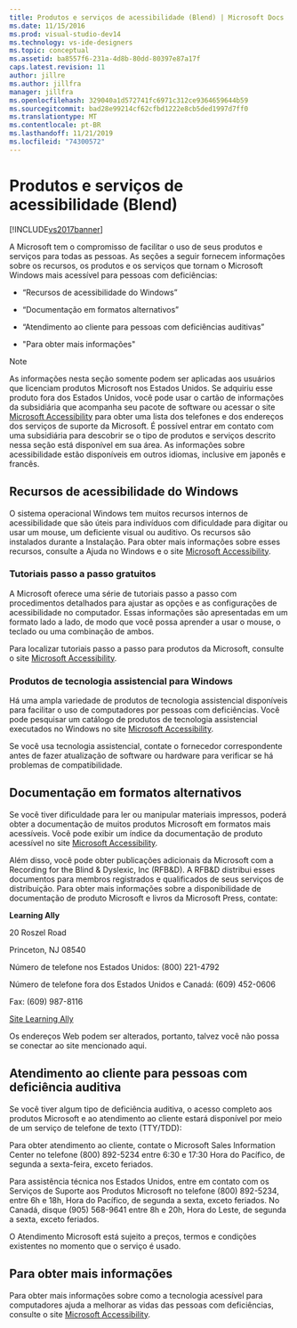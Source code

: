 ```yaml
---
title: Produtos e serviços de acessibilidade (Blend) | Microsoft Docs
ms.date: 11/15/2016
ms.prod: visual-studio-dev14
ms.technology: vs-ide-designers
ms.topic: conceptual
ms.assetid: ba8557f6-231a-4d8b-80dd-80397e87a17f
caps.latest.revision: 11
author: jillre
ms.author: jillfra
manager: jillfra
ms.openlocfilehash: 329040a1d572741fc6971c312ce9364659644b59
ms.sourcegitcommit: bad28e99214cf62cfbd1222e8cb5ded1997d7ff0
ms.translationtype: MT
ms.contentlocale: pt-BR
ms.lasthandoff: 11/21/2019
ms.locfileid: "74300572"
---
```

# <a name="accessibility-products-and-services-blend"></a>Produtos e serviços de acessibilidade (Blend)
[!INCLUDE[vs2017banner](../includes/vs2017banner.md)]

A Microsoft tem o compromisso de facilitar o uso de seus produtos e serviços para todas as pessoas. As seções a seguir fornecem informações sobre os recursos, os produtos e os serviços que tornam o Microsoft Windows mais acessível para pessoas com deficiências:

- “Recursos de acessibilidade do Windows”

- “Documentação em formatos alternativos”

- “Atendimento ao cliente para pessoas com deficiências auditivas”

- "Para obter mais informações"

> [!NOTE]
> As informações nesta seção somente podem ser aplicadas aos usuários que licenciam produtos Microsoft nos Estados Unidos. Se adquiriu esse produto fora dos Estados Unidos, você pode usar o cartão de informações da subsidiária que acompanha seu pacote de software ou acessar o site [Microsoft Accessibility](https://go.microsoft.com/fwlink/?LinkID=75069) para obter uma lista dos telefones e dos endereços dos serviços de suporte da Microsoft. É possível entrar em contato com uma subsidiária para descobrir se o tipo de produtos e serviços descrito nessa seção está disponível em sua área. As informações sobre acessibilidade estão disponíveis em outros idiomas, inclusive em japonês e francês.

## <a name="accessibility-features-of-windows"></a>Recursos de acessibilidade do Windows
 O sistema operacional Windows tem muitos recursos internos de acessibilidade que são úteis para indivíduos com dificuldade para digitar ou usar um mouse, um deficiente visual ou auditivo. Os recursos são instalados durante a Instalação. Para obter mais informações sobre esses recursos, consulte a Ajuda no Windows e o site [Microsoft Accessibility](https://go.microsoft.com/fwlink/?LinkID=75069).

### <a name="free-step-by-step-tutorials"></a>Tutoriais passo a passo gratuitos
 A Microsoft oferece uma série de tutoriais passo a passo com procedimentos detalhados para ajustar as opções e as configurações de acessibilidade no computador. Essas informações são apresentadas em um formato lado a lado, de modo que você possa aprender a usar o mouse, o teclado ou uma combinação de ambos.

 Para localizar tutoriais passo a passo para produtos da Microsoft, consulte o site [Microsoft Accessibility](https://go.microsoft.com/fwlink/?LinkID=75069).

### <a name="assistive-technology-products-for-windows"></a>Produtos de tecnologia assistencial para Windows
 Há uma ampla variedade de produtos de tecnologia assistencial disponíveis para facilitar o uso de computadores por pessoas com deficiências. Você pode pesquisar um catálogo de produtos de tecnologia assistencial executados no Windows no site [Microsoft Accessibility](https://go.microsoft.com/fwlink/?LinkID=75069).

 Se você usa tecnologia assistencial, contate o fornecedor correspondente antes de fazer atualização de software ou hardware para verificar se há problemas de compatibilidade.

## <a name="documentation-in-alternative-formats"></a>Documentação em formatos alternativos
 Se você tiver dificuldade para ler ou manipular materiais impressos, poderá obter a documentação de muitos produtos Microsoft em formatos mais acessíveis. Você pode exibir um índice da documentação de produto acessível no site [Microsoft Accessibility](https://go.microsoft.com/fwlink/?LinkID=75069).

 Além disso, você pode obter publicações adicionais da Microsoft com a Recording for the Blind & Dyslexic, Inc (RFB&D). A RFB&D distribui esses documentos para membros registrados e qualificados de seus serviços de distribuição. Para obter mais informações sobre a disponibilidade de documentação de produto Microsoft e livros da Microsoft Press, contate:

 **Learning Ally**

 20 Roszel Road

 Princeton, NJ 08540

 Número de telefone nos Estados Unidos: (800) 221-4792

 Número de telefone fora dos Estados Unidos e Canadá: (609) 452-0606

 Fax: (609) 987-8116

 [Site Learning Ally](https://go.microsoft.com/fwlink/?LinkId=111110)

 Os endereços Web podem ser alterados, portanto, talvez você não possa se conectar ao site mencionado aqui.

## <a name="customer-service-for-people-with-hearing-impairments"></a>Atendimento ao cliente para pessoas com deficiência auditiva
 Se você tiver algum tipo de deficiência auditiva, o acesso completo aos produtos Microsoft e ao atendimento ao cliente estará disponível por meio de um serviço de telefone de texto (TTY/TDD):

 Para obter atendimento ao cliente, contate o Microsoft Sales Information Center no telefone (800) 892-5234 entre 6:30 e 17:30 Hora do Pacífico, de segunda a sexta-feira, exceto feriados.

 Para assistência técnica nos Estados Unidos, entre em contato com os Serviços de Suporte aos Produtos Microsoft no telefone (800) 892-5234, entre 6h e 18h, Hora do Pacífico, de segunda a sexta, exceto feriados. No Canadá, disque (905) 568-9641 entre 8h e 20h, Hora do Leste, de segunda a sexta, exceto feriados.

 O Atendimento Microsoft está sujeito a preços, termos e condições existentes no momento que o serviço é usado.

## <a name="for-more-information"></a>Para obter mais informações
 Para obter mais informações sobre como a tecnologia acessível para computadores ajuda a melhorar as vidas das pessoas com deficiências, consulte o site [Microsoft Accessibility](https://go.microsoft.com/fwlink/?LinkID=75069).
